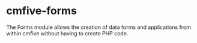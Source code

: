cmfive-forms
============

The Forms module allows the creation of data forms and applications from within cmfive without having to create PHP code.
